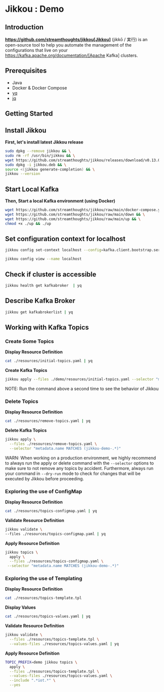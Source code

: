 #  Jikkou : Demo

## Introduction

**https://github.com/streamthoughts/jikkou[Jikkou]** (jikkō / 実行) is an open-source tool to help you automate the
management of the configurations that live on your https://kafka.apache.org/documentation/[Apache Kafka] clusters.

## Prerequisites

* Java
* Docker & Docker Compose
* [yq](https://github.com/mikefarah/yq)
* [jq](https://stedolan.github.io/jq/)

## Getting Started

## Install Jikkou

**First, let's install latest Jikkou release**

```bash
sudo dpkg --remove jikkou && \
sudo rm -rf /usr/bin/jikkou && \
wget https://github.com/streamthoughts/jikkou/releases/download/v0.13.0/jikkou.deb && \
sudo dpkg -i jikkou.deb && \
source <(jikkou generate-completion) && \
jikkou --version
```

## Start Local Kafka 

**Then, Start a local Kafka environment (using Docker)**

```bash
wget https://github.com/streamthoughts/jikkou/raw/main/docker-compose.yml && \
wget https://github.com/streamthoughts/jikkou/raw/main/down && \
wget https://github.com/streamthoughts/jikkou/raw/main/up && \
chmod +x ./up && ./up
```

## Set configuration context for localhost

```bash
jikkou config set-context localhost --config=kafka.client.bootstrap.servers=localhost:9092
```

```bash
jikkou config view --name localhost
```

## Check if cluster is accessible

```bash
jikkou health get kafkabroker  | yq
```

## Describe Kafka Broker

```bash
jikkou get kafkabrokerlist | yq
```

## Working with Kafka Topics 

### Create Some Topics

**Display Resource Definition**

```bash
cat ./resources/initial-topics.yaml | yq
```

**Create Kafka Topics**

```bash
jikkou apply --files ./demo/resources/initial-topics.yaml --selector "metadata.name MATCHES (jikkou-demo-.*)"
```

NOTE: Run the command above a second time to see the behavior of Jikkou

### Delete Topics

**Display Resource Definition**

```bash
cat ./resources/remove-topics.yaml | yq
```

**Delete Kafka Topics**

```bash
jikkou apply \
  --files ./resources/remove-topics.yaml \
  --selector "metadata.name MATCHES (jikkou-demo-.*)"
```

WARN: When working on a production environment, we highly recommend to always run the apply or delete command with the `--selector` options to make sure to not remove any topics by accident. Furthermore, always run your command in `--dry-run` mode to check for changes that will be executed by Jikkou before proceeding.

### Exploring the use of ConfigMap

**Display Resource Definition**

```bash
cat ./resources/topics-configmap.yaml | yq
```

**Validate Resource Definition**

```bash
jikkou validate \
--files ./resources/topics-configmap.yaml | yq
```

**Apply Resource Definition**
```bash
jikkou topics \
  apply \
  --files ./resources/topics-configmap.yaml \
 --selector "metadata.name MATCHES (jikkou-demo-.*)"
```

### Exploring the use of Templating

**Display Resource Definition**
```bash
cat ./resources/topics-template.tpl
```

**Display Values**
```bash
cat ./resources/topics-values.yaml | yq
```

**Validate Resource Definition**
```bash
jikkou validate \
  --files ./resources/topics-template.tpl \
  --values-files ./resources/topics-values.yaml | yq
```

**Apply Resource Definition**
```bash
TOPIC_PREFIX=demo jikkou topics \
  apply \
  --files ./resources/topics-template.tpl \
  --values-files ./resources/topics-values.yaml \
  --include ".*iot.*" \
  --yes
```